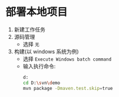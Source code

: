 # 部署本地项目

1. 新建工作任务
2. 源码管理
   - 选择 ```无```
3. 构建(以 windows 系统为例)
   - 选择 ```Execute Windows batch command```
   - 输入执行命令:
      ```bash
      d:
      cd D:\svn\demo
      mvn package -Dmaven.test.skip=true
      ```
